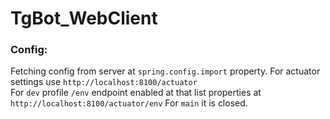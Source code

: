 # TgBot_WebClient

### Config:  
Fetching config from server at `spring.config.import` property.
For actuator settings use `http://localhost:8100/actuator`  
For `dev` profile `/env` endpoint enabled at that list properties at `http://localhost:8100/actuator/env`
For `main` it is closed.
